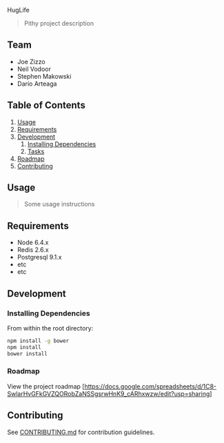 HugLife

> Pithy project description

## Team

  - Joe Zizzo
  - Neil Vodoor
  - Stephen Makowski
  - Darío Arteaga

## Table of Contents

1. [Usage](#Usage)
1. [Requirements](#requirements)
1. [Development](#development)
    1. [Installing Dependencies](#installing-dependencies)
    1. [Tasks](#tasks)
1. [Roadmap](#roadmap)
1. [Contributing](#contributing)

## Usage

> Some usage instructions

## Requirements

- Node 6.4.x
- Redis 2.6.x
- Postgresql 9.1.x
- etc
- etc

## Development

### Installing Dependencies

From within the root directory:

```sh
npm install -g bower
npm install
bower install
```

### Roadmap

View the project roadmap [https://docs.google.com/spreadsheets/d/1C8-SwlarHvGFkGVZQORobZaNSSgsrwHnK9_cARhxwzw/edit?usp=sharing]


## Contributing

See [CONTRIBUTING.md](CONTRIBUTING.md) for contribution guidelines.
